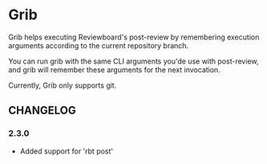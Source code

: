 Grib
====

Grib helps executing Reviewboard's post-review by remembering execution arguments according to the current repository branch.

You can run grib with the same CLI arguments you'de use with post-review, and grib will remember these arguments for the next invocation.

Currently, Grib only supports git.

CHANGELOG
---------

### 2.3.0

 - Added support for 'rbt post'
